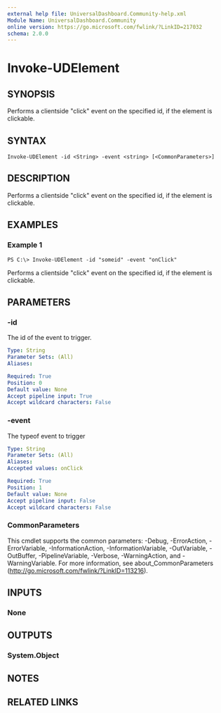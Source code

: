 ```yaml
---
external help file: UniversalDashboard.Community-help.xml
Module Name: UniversalDashboard.Community
online version: https://go.microsoft.com/fwlink/?LinkID=217032
schema: 2.0.0
---
```


# Invoke-UDElement

## SYNOPSIS
Performs a clientside "click" event on the specified id, if the element is clickable.

## SYNTAX

```
Invoke-UDElement -id <String> -event <string> [<CommonParameters>]
```


## DESCRIPTION
Performs a clientside "click" event on the specified id, if the element is clickable.

## EXAMPLES

### Example 1
```
PS C:\> Invoke-UDElement -id "someid" -event "onClick"
```

Performs a clientside "click" event on the specified id, if the element is clickable.

## PARAMETERS

### -id
The id of the event to trigger.

```yaml
Type: String
Parameter Sets: (All)
Aliases: 

Required: True
Position: 0
Default value: None
Accept pipeline input: True
Accept wildcard characters: False
```

### -event
The typeof event to trigger

```yaml
Type: String
Parameter Sets: (All)
Aliases: 
Accepted values: onClick 

Required: True
Position: 1
Default value: None
Accept pipeline input: False
Accept wildcard characters: False
```

### CommonParameters
This cmdlet supports the common parameters: -Debug, -ErrorAction, -ErrorVariable, -InformationAction, -InformationVariable, -OutVariable, -OutBuffer, -PipelineVariable, -Verbose, -WarningAction, and -WarningVariable. For more information, see about_CommonParameters (http://go.microsoft.com/fwlink/?LinkID=113216).

## INPUTS

### None

## OUTPUTS

### System.Object

## NOTES

## RELATED LINKS

